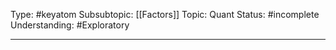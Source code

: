 Type: #keyatom 
Subsubtopic: [[Factors]]
Topic: Quant 
Status: #incomplete 
Understanding: #Exploratory 

----
